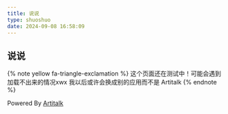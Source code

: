 ```yaml
---
title: 说说
type: shuoshuo
date: 2024-09-08 16:58:09
---
```


## 说说

{% note yellow fa-triangle-exclamation %}
这个页面还在测试中！可能会遇到加载不出来的情况xwx
我以后或许会换成别的应用而不是 Artitalk
{% endnote %}

<style>
    /* .power {
        display: none;
    } */
    #shuoshuo-loading {
        font-size: 2rem;
        width: 100%;
        text-align: center;
        display: none;
    }
</style>
<div id="shuoshuo-loading"><i class="fa-regular fa-spinner fa-spin-pulse" style="--fa-animation-duration: 0.8s;"></i> 加载中...</div>
<script data-swup-reload-script type="text/javascript" src="https://unpkg.com/artitalk"></script>
<!-- 存放说说的容器 -->
<div id="artitalk_main">
</div>
<script data-swup-reload-script type="text/javascript">
new Artitalk({
    appId: 'M5lXnnm5xIqW3u8bILD0LItl-MdYXbMMI', // Your LeanCloud appId
    appKey: 'OpChJqGQEn2Lu6ZT43oRIiiZ', // Your LeanCloud appKey
    lang: 'zh',
    shuoPla: '写点东西吧~',
    color1: '#32336522',
    color2: '#32aac9',
    atEmoji: {
        deon_hug: "https://emoji.179.life/deon-emoji/deon_hug.png",
        deon_expect: "https://emoji.179.life/deon-emoji/deon_expect.png",
        deon_vomiting_blood: "https://emoji.179.life/deon-emoji/deon_vomiting-blood.png",
        deon_p: "https://emoji.179.life/deon-emoji/deon_p.png",
        deon_angry: "https://emoji.179.life/deon-emoji/deon_angry.png",
        deon_eat: "https://emoji.179.life/deon-emoji/deon_eat.png",
        x179_stealing: "https://emoji.179.life/179-emoji/179_stealing.png",
        x179_zhaocai: "https://emoji.179.life/179-emoji/179_zhaocai.png",
        x179_firecracker: "https://emoji.179.life/179-emoji/179_firecracker.png",
        x179_firework: "https://emoji.179.life/179-emoji/179_firework.png",
        x179_call: "https://emoji.179.life/179g-emoji/179g_call.gif",
        x179_play: "https://emoji.179.life/179g-emoji/179g_play.gif",
    },
})
</script>
<!-- <script data-swup-reload-script type="text/javascript">
    const loadingElement = document.getElementById('shuoshuo-loading')
    const observer = new MutationObserver(function(mutationsList, observer) {
        if (document.getElementById('artitalk_main').childElementCount > 0) {
            console.log("stop loading")
            loadingElement.style.display = 'none';
        } else {
            loadingElement.style.display = 'block';
            console.log("continue loading")
        }
    });
    observer.observe(targetElement, { childList: true });
</script> -->

Powered By [Artitalk](https://artitalk.js.org)